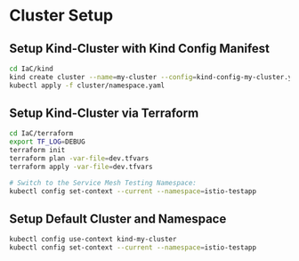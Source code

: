 # Cluster Setup

## Setup Kind-Cluster with Kind Config Manifest
```bash
cd IaC/kind
kind create cluster --name=my-cluster --config=kind-config-my-cluster.yaml
kubectl apply -f cluster/namespace.yaml
```

## Setup Kind-Cluster via Terraform
```bash
cd IaC/terraform
export TF_LOG=DEBUG
terraform init
terraform plan -var-file=dev.tfvars
terraform apply -var-file=dev.tfvars

# Switch to the Service Mesh Testing Namespace:
kubectl config set-context --current --namespace=istio-testapp
```

## Setup Default Cluster and Namespace
```bash
kubectl config use-context kind-my-cluster
kubectl config set-context --current --namespace=istio-testapp
```